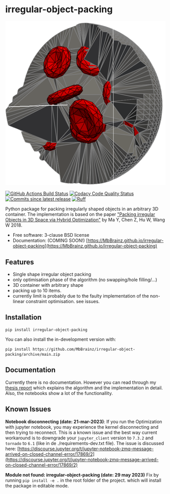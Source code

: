 # irregular-object-packing
<!-- include image  -->
![irregular-object-packing](/data/tetmesh_of_11_cells0.png)

<!-- ![Documentation Status](https://readthedocs.org/projects/irregular-object-packing/badge/?style=flat)(<https://irregular-object-packing.readthedocs.io/>) -->
<!-- ![Travis CI](https://img.shields.io/travis/MbBrainz/irregular-object-packing.svg)(https://travis-ci.org/MbBrainz/irregular-object-packing) -->
<!-- ![AppVeyor Build Status](https://ci.appveyor.com/api/projects/status/github/MbBrainz/irregular-object-packing?branch=main&svg=true)(<https://ci.appveyor.com/project/MbBrainz/irregular-object-packing>) -->

<!-- [![PyPi version](https://img.shields.io/pypi/v/irregular-object-packing.svg)](https://pypi.python.org/pypi/irregular-object-packing) -->
[![GitHub Actions Build Status](https://github.com/MbBrainz/irregular-object-packing/actions/workflows/github-actions.yml/badge.svg)](https://github.com/MbBrainz/irregular-object-packing/actions)
[![Codacy Code Quality Status](https://app.codacy.com/project/badge/Grade/498833b3aa9447c0a6147088c5c9fabd)](https://www.codacy.com/gh/MbBrainz/irregular-object-packing/dashboard?utm_source=github.com&utm_medium=referral&utm_content=MbBrainz/irregular-object-packing&utm_campaign=Badge_Grade)
[![Commits since latest release](https://img.shields.io/github/commits-since/MbBrainz/irregular-object-packing/v0.0.0.svg)](https://github.com/MbBrainz/irregular-object-packing/compare/v0.0.0...main)
[![Ruff](https://img.shields.io/endpoint?url=https://raw.githubusercontent.com/charliermarsh/ruff/main/assets/badge/v2.json)](https://github.com/astral-sh/ruff)

Python package for packing irregularly shaped objects in an arbitrary 3D container.
The implementation is based on the paper ["Packing irregular Objects in 3D Space via Hybrid Optimization"](http://dx.doi.org/10.1111/CGF.13490) by Ma Y, Chen Z, Hu W, Wang W 2018.

* Free software: 3-clause BSD license
* Documentation: (COMING SOON!) [https://MbBrainz.github.io/irregular-object-packing](https://MbBrainz.github.io/irregular-object-packing)

## Features

* Single shape irregular object packing
* only optimisation phase of the algorithm (no swapping/hole filling/...)
* 3D container with arbitrary shape
* packing up to 10 items.
* currently limit is probably due to the faulty implementation of the non-linear constraint optimisation. see issues.

## Installation

    pip install irregular-object-packing

You can also install the in-development version with:

    pip install https://github.com/MbBrainz/irregular-object-packing/archive/main.zip

## Documentation

Currently there is no documentation. However you can read through my [thesis report](/static/Thesis-Maurits_Bos-MSc_Computational_Science-Final-19June2023-1-fix.pdf) which explains the algorithm and the implementation in detail. Also, the notebooks show a lot of the functionallity.

## Known Issues

**Notebook disconnecting (date: 21-mar-2023)**:
If you run the Optimization with jupyter notebook, you may experience the kernel disconnecting and then trying to reconnect.
This is a known issue and the best way current workaround is to downgrade your `jupyter_client` version to `7.3.2` and `tornado` to `6.1` (like in de ./requirements-dev.txt file).
The issue is discussed here: [https://discourse.jupyter.org/t/jupyter-notebook-zmq-message-arrived-on-closed-channel-error/17869/2](https://discourse.jupyter.org/t/jupyter-notebook-zmq-message-arrived-on-closed-channel-error/17869/2)

**Module not found: irregular-object-packing (date: 29 may 2023)**
Fix by running `pip install -e .` in the root folder of the project. which will install the package in editable mode.
